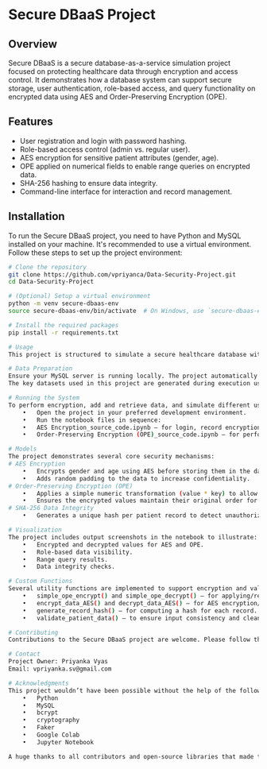 # Secure DBaaS Project

## Overview
Secure DBaaS is a secure database-as-a-service simulation project focused on protecting healthcare data through encryption and access control. It demonstrates how a database system can support secure storage, user authentication, role-based access, and query functionality on encrypted data using AES and Order-Preserving Encryption (OPE).

## Features
- User registration and login with password hashing.
- Role-based access control (admin vs. regular user).
- AES encryption for sensitive patient attributes (gender, age).
- OPE applied on numerical fields to enable range queries on encrypted data.
- SHA-256 hashing to ensure data integrity.
- Command-line interface for interaction and record management.

## Installation
To run the Secure DBaaS project, you need to have Python and MySQL installed on your machine. It's recommended to use a virtual environment. Follow these steps to set up the project environment:

```bash
# Clone the repository
git clone https://github.com/vpriyanca/Data-Security-Project.git
cd Data-Security-Project

# (Optional) Setup a virtual environment
python -m venv secure-dbaas-env
source secure-dbaas-env/bin/activate  # On Windows, use `secure-dbaas-env\Scripts\activate`

# Install the required packages
pip install -r requirements.txt

# Usage
This project is structured to simulate a secure healthcare database with encryption and secure query support. Follow the steps below to get started with Secure DBaaS:

# Data Preparation
Ensure your MySQL server is running locally. The project automatically creates a database named healthdetailsdb along with required tables. You can update MySQL credentials in the script if needed.
The key datasets used in this project are generated during execution using the Faker library.

# Running the System
To perform encryption, add and retrieve data, and simulate different user roles:
	•	Open the project in your preferred development environment.
	•	Run the notebook files in sequence:
	•	AES Encryption_source_code.ipynb – for login, record encryption, role access, and integrity checks.
	•	Order-Preserving Encryption (OPE)_source_code.ipynb – for performing encrypted range queries.

# Models
The project demonstrates several core security mechanisms:
# AES Encryption
	•	Encrypts gender and age using AES before storing them in the database.
	•	Adds random padding to the data to increase confidentiality.
# Order-Preserving Encryption (OPE)
	•	Applies a simple numeric transformation (value * key) to allow range queries on encrypted weight data.
	•	Ensures the encrypted values maintain their original order for accurate querying.
# SHA-256 Data Integrity
	•	Generates a unique hash per patient record to detect unauthorized modifications or incomplete retrievals.

# Visualization
The project includes output screenshots in the notebook to illustrate:
	•	Encrypted and decrypted values for AES and OPE.
	•	Role-based data visibility.
	•	Range query results.
	•	Data integrity checks.

# Custom Functions
Several utility functions are implemented to support encryption and validation:
	•	simple_ope_encrypt() and simple_ope_decrypt() – for applying/reversing OPE.
	•	encrypt_data_AES() and decrypt_data_AES() – for AES encryption/decryption.
	•	generate_record_hash() – for computing a hash for each record.
	•	validate_patient_data() – to ensure input consistency and cleanliness.

# Contributing
Contributions to the Secure DBaaS project are welcome. Please follow the standard GitHub pull request process to submit your contributions. For major changes, please open an issue first to discuss what you would like to change.

# Contact
Project Owner: Priyanka Vyas
Email: vpriyanka.sv@gmail.com

# Acknowledgments
This project wouldn’t have been possible without the help of the following tools and libraries:
	•	Python
	•	MySQL
	•	bcrypt
	•	cryptography
	•	Faker
	•	Google Colab
	•	Jupyter Notebook

A huge thanks to all contributors and open-source libraries that made this project possible.
